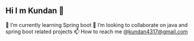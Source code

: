 ## Hi I m Kundan 👋
🌱 I’m currently learning Spring boot
👯 I’m looking to collaborate on java and spring boot related projects
📫 How to reach me @kundan4317@gmail.com


<!--
**kundan4317/kundan4317** is a ✨ _special_ ✨ repository because its `README.md` (this file) appears on your GitHub profile.

Here are some ideas to get you started:

- 
- 

